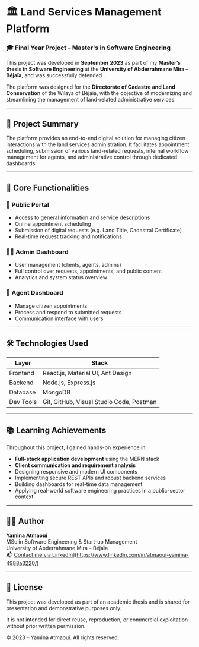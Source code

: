 # 🏛️ Land Services Management Platform  
### 🎓 Final Year Project – Master's in Software Engineering

This project was developed in **September 2023** as part of my **Master’s thesis in Software Engineering** at the **University of Abderrahmane Mira – Béjaïa**, and was successfully defended .

The platform was designed for the **Directorate of Cadastre and Land Conservation** of the Wilaya of Béjaïa, with the objective of modernizing and streamlining the management of land-related administrative services.

---

## 📌 Project Summary

The platform provides an end-to-end digital solution for managing citizen interactions with the land services administration. It facilitates appointment scheduling, submission of various land-related requests, internal workflow management for agents, and administrative control through dedicated dashboards.

---

## 💼 Core Functionalities

### 👤 Public Portal
- Access to general information and service descriptions
- Online appointment scheduling
- Submission of digital requests (e.g. Land Title, Cadastral Certificate)
- Real-time request tracking and notifications

### 🧑‍💼 Admin Dashboard
- User management (clients, agents, admins)
- Full control over requests, appointments, and public content
- Analytics and system status overview

### 👷 Agent Dashboard
- Manage citizen appointments
- Process and respond to submitted requests
- Communication interface with users

---

## 🛠️ Technologies Used

| Layer         | Stack                                                                 |
|---------------|-----------------------------------------------------------------------|
| Frontend      | React.js, Material UI, Ant Design                                     |
| Backend       | Node.js, Express.js                                                   |
| Database      | MongoDB                                                               |
| Dev Tools     | Git, GitHub, Visual Studio Code, Postman                              |

---

## 📚 Learning Achievements

Throughout this project, I gained hands-on experience in:
- **Full-stack application development** using the MERN stack
- **Client communication and requirement analysis**
- Designing responsive and modern UI components
- Implementing secure REST APIs and robust backend services
- Building dashboards for real-time data management
- Applying real-world software engineering practices in a public-sector context

---

## 👩‍💻 Author

**Yamina Atmaoui**  
MSc in Software Engineering & Start-up Management  
University of Abderrahmane Mira – Béjaïa  
📬 [Contact me via LinkedIn]([https://www.linkedin.com/in/yamina-atmaoui)](https://www.linkedin.com/in/atmaoui-yamina-4988a3220/)

---

## 📝 License

This project was developed as part of an academic thesis and is shared for presentation and demonstrative purposes only.

It is not intended for direct reuse, reproduction, or commercial exploitation without prior written permission.

© 2023 – Yamina Atmaoui. All rights reserved.
